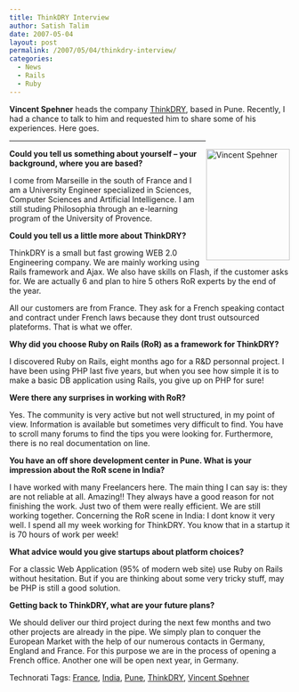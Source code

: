 ```yaml
---
title: ThinkDRY Interview
author: Satish Talim
date: 2007-05-04
layout: post
permalink: /2007/05/04/thinkdry-interview/
categories:
  - News
  - Rails
  - Ruby
---
```

<div>
  <p>
    <strong>Vincent Spehner</strong> heads the company <a href="http://www.thinkdry.com/" >ThinkDRY</a>, based in Pune. Recently, I had a chance to talk to him and requested him to share some of his experiences. Here goes.
  </p>
  
  <hr align="center" width="70%" />
</div>

<div style="float: right; margin-left: 10px; margin-bottom: 10px;">
  <a href="http://rubylearning.com/images/vincent_spehner.jpg" title="Vincent Spehner"><img src="http://rubylearning.com/images/vincent_spehner.jpg" width="150" height="200" alt="Vincent Spehner" /></a>
</div>

<div>
  <p>
    <strong>Could you tell us something about yourself &#8211; your background, where you are based?</strong>
  </p>
  
  <p>
    I come from Marseille in the south of France and I am a University Engineer specialized in Sciences, Computer Sciences and Artificial Intelligence. I am still studing Philosophia through an e-learning program of the University of Provence.
  </p>
  
  <p>
    <strong>Could you tell us a little more about ThinkDRY?</strong>
  </p>
  
  <p>
    ThinkDRY is a small but fast growing WEB 2.0 Engineering company. We are mainly working using Rails framework and Ajax. We also have skills on Flash, if the customer asks for. We are actually 6 and plan to hire 5 others RoR experts by the end of the year.
  </p>
  
  <p>
    All our customers are from France. They ask for a French speaking contact and contract under French laws because they dont trust outsourced plateforms. That is what we offer.
  </p>
  
  <p>
    <strong>Why did you choose Ruby on Rails (RoR) as a framework for ThinkDRY?</strong>
  </p>
  
  <p>
    I discovered Ruby on Rails, eight months ago for a R&D personnal project. I have been using PHP last five years, but when you see how simple it is to make a basic DB application using Rails, you give up on PHP for sure!
  </p>
  
  <p>
    <strong>Were there any surprises in working with RoR?</strong>
  </p>
  
  <p>
    Yes. The community is very active but not well structured, in my point of view. Information is available but sometimes very difficult to find. You have to scroll many forums to find the tips you were looking for. Furthermore, there is no real documentation on line.
  </p>
  
  <p>
    <strong>You have an off shore development center in Pune. What is your impression about the RoR scene in India?</strong>
  </p>
  
  <p>
    I have worked with many Freelancers here. The main thing I can say is: they are not reliable at all. Amazing!! They always have a good reason for not finishing the work. Just two of them were really efficient. We are still working together. Concerning the RoR scene in India: I dont know it very well. I spend all my week working for ThinkDRY. You know that in a startup it is 70 hours of work per week!
  </p>
  
  <p>
    <strong>What advice would you give startups about platform choices?</strong>
  </p>
  
  <p>
    For a classic Web Application (95% of modern web site) use Ruby on Rails without hesitation. But if you are thinking about some very tricky stuff, may be PHP is still a good solution.
  </p>
  
  <p>
    <strong>Getting back to ThinkDRY, what are your future plans?</strong>
  </p>
  
  <p>
    We should deliver our third project during the next few months and two other projects are already in the pipe. We simply plan to conquer the European Market with the help of our numerous contacts in Germany, England and France. For this purpose we are in the process of opening a French office. Another one will be open next year, in Germany.
  </p>
</div>

<div>
  <a href="http://technorati.com/tag/Instant+Rails" rel="tag"></a><a href="http://technorati.com/tag/Quick+Ruby" rel="tag"></a><a href="http://technorati.com/tag/Instant+Rails" rel="tag"></a><a href="http://technorati.com/tag/Pune+Ruby" rel="tag"></a><a href="http://technorati.com/tag/Quick+Ruby+Guide" rel="tag"></a><a href="http://technorati.com/tag/Programming+Languages" rel="tag"></a><a href="http://technorati.com/tag/Blogs" rel="tag"></a><a href="http://technorati.com/tag/Ruby" rel="tag"></a><a href="http://technorati.com/tag/Ruby+on+Rails" rel="tag"></a><a href="http://technorati.com/tag/PuneRuby" rel="tag"></a><a href="http://technorati.com/tag/QuickRuby" rel="tag"></a><a href="http://technorati.com/tag/PuneBloggers" rel="tag"></a><a href="http://technorati.com/tag/PuneBlogs" rel="tag"></a><a href="http://technorati.com/tag/Blogosphere" rel="tag"></a><a href="http://technorati.com/tag/Digg" rel="tag"></a><a href="http://technorati.com/tag/Media" rel="tag"></a><a href="http://technorati.com/tag/Tip" rel="tag"></a><a href="http://technorati.com/tag/RSS" rel="tag"></a><a href="http://technorati.com/tag/Marketing" rel="tag"></a><a href="http://technorati.com/tag/News" rel="tag"></a><a href="http://technorati.com/tag/IndianGuru" rel="tag"></a><a href="http://technorati.com/tag/Blogging" rel="tag"></a><a href="http://technorati.com/tag/Internet" rel="tag"></a><a href="http://technorati.com/tag/Blog" rel="tag"></a><a href="http://technorati.com/tag/Technical+Support" rel="tag"></a><a href="http://technorati.com/tag/Free+Software" rel="tag"></a><a href="http://technorati.com/tag/Help" rel="tag"></a><a href="http://technorati.com/tag/Pune" rel="tag"></a><a href="http://technorati.com/tag/India" rel="tag"></a><a href="http://technorati.com/tag/SatishTalim" rel="tag"></a><a href="http://technorati.com/tag/Satish+Talim" rel="tag"></a><a href="http://technorati.com/tag/Weblog" rel="tag"></a><a href="http://technorati.com/tag/Weblogs" rel="tag"></a><a href="http://technorati.com/tag/Training" rel="tag"></a><a href="http://technorati.com/tag/Free+Training" rel="tag"></a><a href="http://technorati.com/tag/Tutorial" rel="tag"></a><a href="http://technorati.com/tag/Education" rel="tag"></a><a href="http://technorati.com/tag/Teacher" rel="tag"></a><a href="http://technorati.com/tag/Learning+Ruby" rel="tag"></a>
</div>

Technorati Tags: <a href="http://technorati.com/tag/France" rel="tag">France</a>, <a href="http://technorati.com/tag/India" rel="tag">India</a>, <a href="http://technorati.com/tag/Pune" rel="tag">Pune</a>, <a href="http://technorati.com/tag/ThinkDRY" rel="tag">ThinkDRY</a>, <a href="http://technorati.com/tag/Vincent+Spehner" rel="tag">Vincent Spehner</a>
